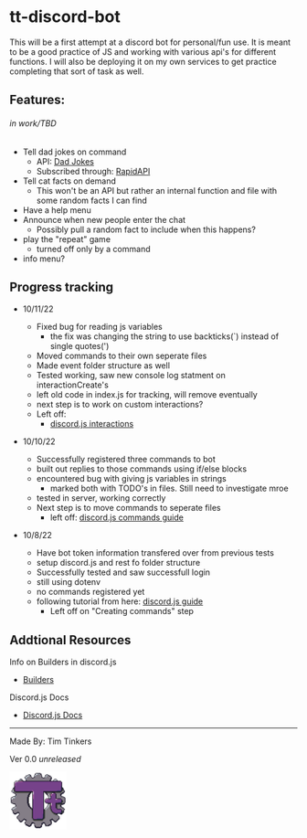 # tt-discord-bot

This will be a first attempt at a discord bot for personal/fun use.  It is meant to be a good practice of JS and working with various api's for different functions.  I will also be deploying it on my own services to get practice completing that sort of task as well.

## Features: 
###### *in work/TBD*
- Tell dad jokes on command
  - API: [Dad Jokes](https://dadjokes.io)
  - Subscribed through: [RapidAPI](https://www.rapidapi.com)
- Tell cat facts on demand
  - This won't be an API but rather an internal function and file with some random facts I can find
- Have a help menu
- Announce when new people enter the chat
  - Possibly pull a random fact to include when this happens?
- play the "repeat" game
  - turned off only by a command
- info menu?


## Progress tracking

- 10/11/22
  - Fixed bug for reading js variables
    - the fix was changing the string to use backticks(`) instead of single quotes(')
  - Moved commands to their own seperate files
  - Made event folder structure as well
  - Tested working, saw new console log statment on interactionCreate's
  - left old code in index.js for tracking, will remove eventually
  - next step is to work on custom interactions?
  - Left off:
    - [discord.js interactions](https://discordjs.guide/interactions/slash-commands.htm)
    
- 10/10/22
  - Successfully registered three commands to bot
  - built out replies to those commands using if/else blocks
  - encountered bug with giving js variables in strings
    - marked both with TODO's in files.  Still need to investigate mroe
  - tested in server, working correctly
  - Next step is to move commands to seperate files
    - left off: [discord.js commands guide](https://discordjs.guide/creating-your-bot/command-handling.html#individual-command-files)

- 10/8/22
  - Have bot token information transfered over from previous tests
  - setup discord.js and rest fo folder structure
  - Successfully tested and saw successfull login
  - still using dotenv
  - no commands registered yet
  - following tutorial from here: [discord.js guide](https://discordjs.guide/creating-your-bot/)
    - Left off on "Creating commands" step

## Addtional Resources

Info on Builders in discord.js
- [Builders](https://discordjs.guide/popular-topics/builders.html)

Discord.js Docs
- [Discord.js Docs](https://discord.js.org/#/docs/discord.js/main/general/welcome)
    
---
Made By: Tim Tinkers

Ver 0.0 *unreleased*

<img src="./img/Logo_Tt-Gear_r1.png" alt="Personal Logo" width="100"/>